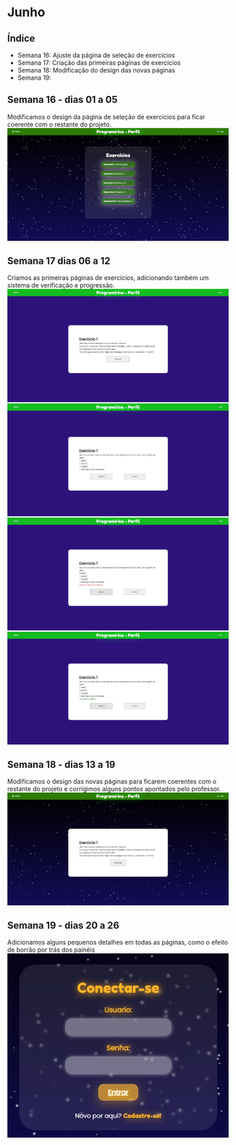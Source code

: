 # Junho

## Índice
- Semana 16: Ajuste da página de seleção de exercícios
- Semana 17: Criação das primeiras páginas de exercícios
- Semana 18: Modificação do design das novas páginas
- Semana 19:

## Semana 16 - dias 01 a 05
Modificamos o design da página de seleção de exercícios para ficar coerente com o restante do projeto.
![SiteMenuExc2](./Imagens/Jun_01.jpg)

## Semana 17 dias 06 a 12

Criamos as primeiras páginas de exercícios, adicionando também um sistema de verificação e progressão.
![PrimeiroExercicio](./Imagens/Jun_02.jpg)
![PrimeiroExercicio1](./Imagens/Jun_02.1.jpg)
![PrimeiroExercicio2](./Imagens/Jun_02.2.jpg)
![PrimeiroExercicio3](./Imagens/Jun_02.3.jpg)

## Semana 18 - dias 13 a 19

Modificamos o design das novas páginas para ficarem coerentes com o restante do projeto e corrigimos alguns pontos apontados pelo professor.
![PrimeiroExercicioNovoDesign](./Imagens/Jun_03.jpg)

## Semana 19 - dias 20 a 26

Adicionamos alguns pequenos detalhes em todas as páginas, como o efeito de borrão por trás dos painéis
![EfeitoBlur](./Imagens/Jun_04.jpg)
